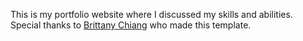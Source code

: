 This is my portfolio website where I discussed my skills and abilities. Special thanks to [Brittany Chiang](https://github.com/bchiang7/) who made this template.
